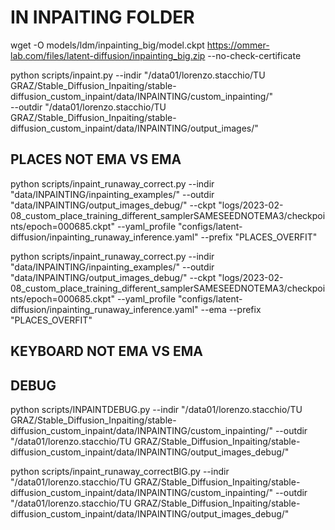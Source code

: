 # IN INPAITING FOLDER
wget -O models/ldm/inpainting_big/model.ckpt https://ommer-lab.com/files/latent-diffusion/inpainting_big.zip --no-check-certificate


python scripts/inpaint.py --indir "/data01/lorenzo.stacchio/TU GRAZ/Stable_Diffusion_Inpaiting/stable-diffusion_custom_inpaint/data/INPAINTING/custom_inpainting/" \
--outdir "/data01/lorenzo.stacchio/TU GRAZ/Stable_Diffusion_Inpaiting/stable-diffusion_custom_inpaint/data/INPAINTING/output_images/"


## PLACES NOT EMA VS EMA

python scripts/inpaint_runaway_correct.py --indir "data/INPAINTING/inpainting_examples/" --outdir "data/INPAINTING/output_images_debug/" --ckpt "logs/2023-02-08_custom_place_training_different_samplerSAMESEEDNOTEMA3/checkpoints/epoch=000685.ckpt" --yaml_profile "configs/latent-diffusion/inpainting_runaway_inference.yaml" --prefix "PLACES_OVERFIT"

python scripts/inpaint_runaway_correct.py --indir "data/INPAINTING/inpainting_examples/" --outdir "data/INPAINTING/output_images_debug/" --ckpt "logs/2023-02-08_custom_place_training_different_samplerSAMESEEDNOTEMA3/checkpoints/epoch=000685.ckpt" --yaml_profile "configs/latent-diffusion/inpainting_runaway_inference.yaml" --ema --prefix "PLACES_OVERFIT"

## KEYBOARD NOT EMA VS EMA





## DEBUG

python scripts/INPAINTDEBUG.py --indir "/data01/lorenzo.stacchio/TU GRAZ/Stable_Diffusion_Inpaiting/stable-diffusion_custom_inpaint/data/INPAINTING/custom_inpainting/" --outdir "/data01/lorenzo.stacchio/TU GRAZ/Stable_Diffusion_Inpaiting/stable-diffusion_custom_inpaint/data/INPAINTING/output_images_debug/"

python scripts/inpaint_runaway_correctBIG.py --indir "/data01/lorenzo.stacchio/TU GRAZ/Stable_Diffusion_Inpaiting/stable-diffusion_custom_inpaint/data/INPAINTING/custom_inpainting/" --outdir "/data01/lorenzo.stacchio/TU GRAZ/Stable_Diffusion_Inpaiting/stable-diffusion_custom_inpaint/data/INPAINTING/output_images_debug/"





